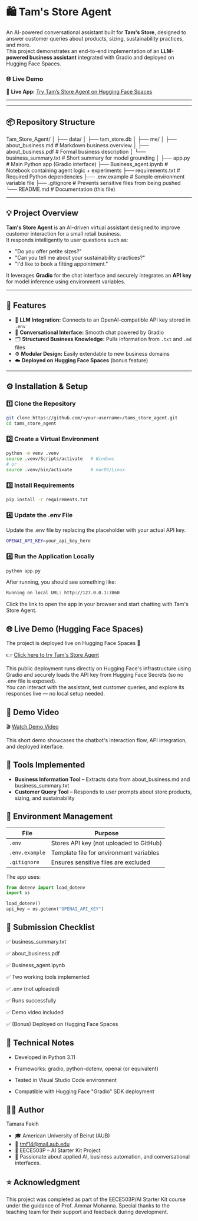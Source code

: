 # 🛍️ Tam's Store Agent

An AI-powered conversational assistant built for **Tam's Store**, designed to answer customer queries about products, sizing, sustainability practices, and more.  
This project demonstrates an end-to-end implementation of an **LLM-powered business assistant** integrated with Gradio and deployed on Hugging Face Spaces.

### 🌐 Live Demo

🚀 **Live App:** [Try Tam’s Store Agent on Hugging Face Spaces](https://tamarafakih-tams-store-agent.hf.space/)  

---

---

## 📦 Repository Structure
Tam_Store_Agent/
│
├── data/
│ ├── tam_store.db
│
├── me/
│ ├── about_business.md # Markdown business overview
│ ├── about_business.pdf # Formal business description
│ └── business_summary.txt # Short summary for model grounding
│
├── app.py # Main Python app (Gradio interface)
├── Business_agent.ipynb # Notebook containing agent logic + experiments
├── requirements.txt # Required Python dependencies
├── .env.example # Sample environment variable file
├── .gitignore # Prevents sensitive files from being pushed
└── README.md # Documentation (this file)


---

## 💡 Project Overview

**Tam's Store Agent** is an AI-driven virtual assistant designed to improve customer interaction for a small retail business.  
It responds intelligently to user questions such as:
- "Do you offer petite sizes?"
- "Can you tell me about your sustainability practices?"
- "I'd like to book a fitting appointment."

It leverages **Gradio** for the chat interface and securely integrates an **API key** for model inference using environment variables.

---

## 🧰 Features

- 🧠 **LLM Integration:** Connects to an OpenAI-compatible API key stored in `.env`
- 💬 **Conversational Interface:** Smooth chat powered by Gradio
- 🗂️ **Structured Business Knowledge:** Pulls information from `.txt` and `.md` files
- ⚙️ **Modular Design:** Easily extendable to new business domains
- ☁️ **Deployed on Hugging Face Spaces** (bonus feature)

---

## ⚙️ Installation & Setup

### 1️⃣ Clone the Repository
```bash
git clone https://github.com/<your-username>/tams_store_agent.git
cd tams_store_agent
```
### 2️⃣ Create a Virtual Environment
```bash
python -m venv .venv
source .venv/Scripts/activate   # Windows
# or
source .venv/bin/activate       # macOS/Linux
```

### 3️⃣ Install Requirements
```bash
pip install -r requirements.txt
```

### 4️⃣ Update the .env File
Update the .env file by replacing the placeholder with your actual API key.
```bash
OPENAI_API_KEY=your_api_key_here
```

### 4️⃣ Run the Application Locally
```bash
python app.py
```
After running, you should see something like:
```bash
Running on local URL: http://127.0.0.1:7860
```
Click the link to open the app in your browser and start chatting with Tam's Store Agent.


## 🌐 Live Demo (Hugging Face Spaces)

The project is deployed live on Hugging Face Spaces 🎉

👉 [Click here to try Tam's Store Agent](https://tamarafakih-tams-store-agent.hf.space/)

This public deployment runs directly on Hugging Face's infrastructure using Gradio and securely loads the API key from Hugging Face Secrets (so no .env file is exposed).  
You can interact with the assistant, test customer queries, and explore its responses live — no local setup needed.

## 🎥 Demo Video

🎬 [Watch Demo Video](https://your-demo-video-link-here)

This short demo showcases the chatbot's interaction flow, API integration, and deployed interface.

## 🧩 Tools Implemented

- **Business Information Tool** – Extracts data from about_business.md and business_summary.txt
- **Customer Query Tool** – Responds to user prompts about store products, sizing, and sustainability

## 🔐 Environment Management

| File | Purpose |
|------|---------|
| `.env` | Stores API key (not uploaded to GitHub) |
| `.env.example` | Template file for environment variables |
| `.gitignore` | Ensures sensitive files are excluded |

The app uses:

```python
from dotenv import load_dotenv
import os

load_dotenv()
api_key = os.getenv("OPENAI_API_KEY")
```

## 🧾 Submission Checklist
✅ business_summary.txt

✅ about_business.pdf

✅ Business_agent.ipynb

✅ Two working tools implemented

✅ .env (not uploaded)

✅ Runs successfully

✅ Demo video included

✅ (Bonus) Deployed on Hugging Face Spaces

## 🧠 Technical Notes
- Developed in Python 3.11

- Frameworks: gradio, python-dotenv, openai (or equivalent)

- Tested in Visual Studio Code environment

- Compatible with Hugging Face "Gradio" SDK deployment

## 👩‍💻 Author
Tamara Fakih
- 🎓 American University of Beirut (AUB)
- 📧 tmf14@mail.aub.edu
- 💼 EECE503P – AI Starter Kit Project
- 💬 Passionate about applied AI, business automation, and conversational interfaces.

## ⭐ Acknowledgment
This project was completed as part of the EECE503P/AI Starter Kit course under the guidance of Prof. Ammar Mohanna.
Special thanks to the teaching team for their support and feedback during development.





